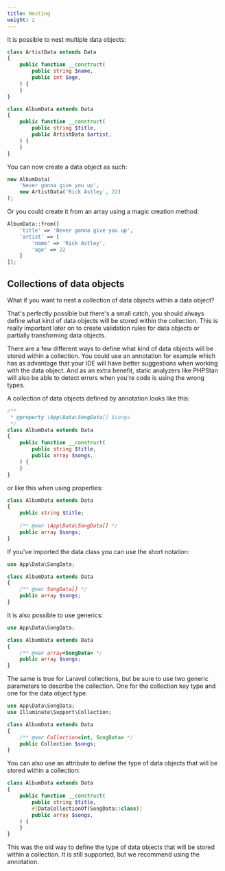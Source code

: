 ```yaml
---
title: Nesting 
weight: 2
---
```


It is possible to nest multiple data objects:

```php
class ArtistData extends Data
{
    public function __construct(
        public string $name,
        public int $age,
    ) {
    }
}

class AlbumData extends Data
{
    public function __construct(
        public string $title,
        public ArtistData $artist,
    ) {
    }
}
```

You can now create a data object as such:

```php
new AlbumData(
    'Never gonna give you up',
    new ArtistData('Rick Astley', 22)
);
```

Or you could create it from an array using a magic creation method:

```php
AlbumData::from([
    'title' => 'Never gonna give you up',
    'artist' => [
        'name' => 'Rick Astley',
        'age' => 22
    ]
]);
```

## Collections of data objects

What if you want to nest a collection of data objects within a data object?

That's perfectly possible but there's a small catch, you should always define what kind of data objects will be stored
within the collection. This is really important later on to create validation rules for data objects or partially
transforming data objects.

There are a few different ways to define what kind of data objects will be stored within a collection. You could use an
annotation for example which has as advantage that your IDE will have better suggestions when working with the data
object. And as an extra benefit, static analyzers like PHPStan will also be able to detect errors when you're code
is using the wrong types.

A collection of data objects defined by annotation looks like this:

```php
/**
 * @property \App\Data\SongData[] $songs
 */
class AlbumData extends Data
{
    public function __construct(
        public string $title,
        public array $songs,
    ) {
    }
}
```

or like this when using properties:

```php
class AlbumData extends Data
{
    public string $title;
    
    /** @var \App\Data\SongData[] */
    public array $songs;
}
```

If you've imported the data class you can use the short notation:

```php
use App\Data\SongData;

class AlbumData extends Data
{    
    /** @var SongData[] */
    public array $songs;
}
```

It is also possible to use generics:

```php
use App\Data\SongData;

class AlbumData extends Data
{    
    /** @var array<SongData> */
    public array $songs;
}
```

The same is true for Laravel collections, but be sure to use two generic parameters to describe the collection. One for the collection key type and one for the data object type.

```php
use App\Data\SongData;
use Illuminate\Support\Collection;

class AlbumData extends Data
{    
    /** @var Collection<int, SongData> */
    public Collection $songs;
}
```

You can also use an attribute to define the type of data objects that will be stored within a collection:

```php
class AlbumData extends Data
{
    public function __construct(
        public string $title,
        #[DataCollectionOf(SongData::class)]
        public array $songs,
    ) {
    }
}
```

This was the old way to define the type of data objects that will be stored within a collection. It is still supported, but we recommend using the annotation.
